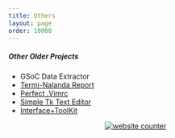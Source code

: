 ```yaml
---
title: Others
layout: page
order: 10000
---
```


##### Other Older Projects
 - GSoC Data Extractor
 - [Termi-Nalanda Report](pages/termi_nalanda_report.html)
 - [Perfect .Vimrc](https://github.com/cheese-cracker/perfect-vimrc)
 - [Simple Tk Text Editor](https://github.com/cheese-cracker/text_editor)
 - [Interface+ToolKit](https://github.com/cheese-cracker/Interface-Toolkit-Original)

<div id="hitcount" align="center">
    <a href="https://www.freecounterstat.com" title="website counter"><img src="https://counter2.wheredoyoucomefrom.ovh/private/freecounterstat.php?c=eyx6glp59qdg37gm4dhwuhtbxe1tulux" border="0" title="website counter" alt="website counter"></a>
</div>
